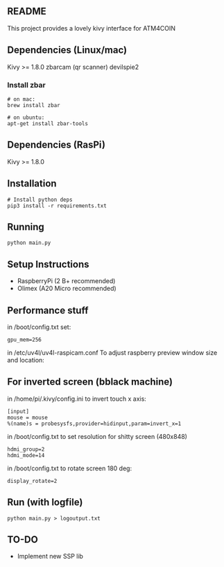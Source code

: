 README
------

This project provides a lovely kivy interface for ATM4COIN

Dependencies (Linux/mac)
------------

Kivy >= 1.8.0
zbarcam (qr scanner)
devilspie2


### Install zbar
```
# on mac:
brew install zbar

# on ubuntu:
apt-get install zbar-tools
```

Dependencies (RasPi)
------------

Kivy >= 1.8.0


Installation
------------
```
# Install python deps
pip3 install -r requirements.txt
```

Running
-------
```
python main.py
```


Setup Instructions
------------------

*   RaspberryPi (2 B+ recommended)
*   Olimex (A20 Micro recommended)


Performance stuff
-----------------

in /boot/config.txt set:

    gpu_mem=256

in /etc/uv4l/uv4l-raspicam.conf To adjust raspberry preview window size and location:



For inverted screen (bblack machine)
-------------------

in /home/pi/.kivy/config.ini to invert touch x axis:

    [input]
    mouse = mouse
    %(name)s = probesysfs,provider=hidinput,param=invert_x=1

in /boot/config.txt to set resolution for shitty screen (480x848)

    hdmi_group=2
    hdmi_mode=14

in /boot/config.txt to rotate screen 180 deg:

    display_rotate=2

Run (with logfile)
------------------

    python main.py > logoutput.txt


TO-DO
-----
- Implement new SSP lib
